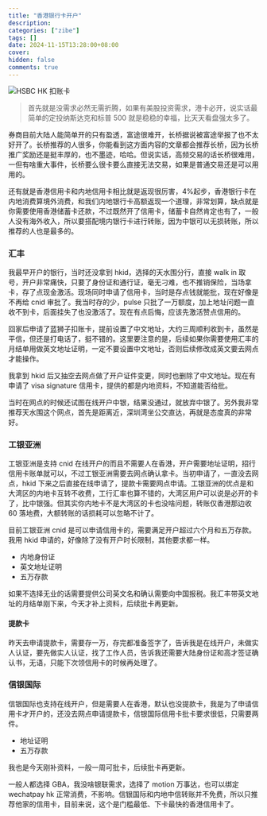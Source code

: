 ```yaml
---
title: "香港银行卡开户"
description:
categories: ["zibe"]
tags: []
date: 2024-11-15T13:28:00+08:00
cover:
hidden: false
comments: true
---
```


![HSBC HK 扣账卡](https://static.fatesinger.com/2024/11/jg31jxyxrwjutb6g.jpg)

> 首先就是没需求必然无需折腾，如果有美股投资需求，港卡必开，说实话最简单的定投纳斯达克和标普 500 就是稳稳的幸福，比天天看盘强太多了。

券商目前大陆人能简单开的只有盈透，富途很难开，长桥据说被富途举报了也不太好开了。长桥推荐的人很多，你能看到这方面内容的文章都会推荐长桥，因为长桥推广奖励还是挺丰厚的，也不墨迹，哈哈。但说实话，高频交易的话长桥很难用，一但有啥重大事件，长桥要么很卡要么直接无法交易，如果是普通交易还是可以用用的。

还有就是香港信用卡和内地信用卡相比就是返现很厉害，4%起步，香港银行卡在内地消费算境外消费，和我们内地银行卡高额返现一个道理，非常划算，缺点就是你需要使用香港储蓄卡还款，不过既然开了信用卡，储蓄卡自然肯定也有了，一般人没有海外收入，所以要搭配境内银行卡进行转账，因为中银可以无损转账，所以推荐的人也是最多的。

### 汇丰

我最早开户的银行，当时还没拿到 hkid，选择的天水围分行，直接 walk in 取号，开户非常痛快，只要了身份证和通行证，毫无刁难，也不推销保险，当场拿卡，存了点现金激活。现场同时申请了信用卡，当时是存点钱就能批，现在好像是不再给 cnid 审批了。我当时存的少，pulse 只批了一万额度，加上地址问题一直收不到卡，后面挂失了也没激活了。现在有点后悔，应该先激活赞点信用的。

回家后申请了蓝狮子扣账卡，提前设置了中文地址，大约三周顺利收到卡，虽然是平信，但还是打电话了，挺不错的。这里要注意的是，后续如果你需要使用汇丰的月结单用做英文地址证明，一定不要设置中文地址，否则后续修改成英文要去网点才能操作。

我拿到 hkid 后又抽空去网点做了开户证件变更，同时也删除了中文地址。现在有申请了 visa signature 信用卡，提供的都是内地资料，不知道能否给批。

当时在网点的时候还试图在线开户中银，结果没通过，就放弃中银了。另外我非常推荐天水围这个网点，首先是距离近，深圳湾坐公交直达，再就是态度真的非常好。

### 工银亚洲

工银亚洲是支持 cnid 在线开户的而且不需要人在香港，开户需要地址证明，招行信用卡账单就可以，不过工银亚洲需要去网点确认拿卡。当初申请了，一直没去网点，hkid 下来之后直接在线申请了，提款卡需要网点申请。工银亚洲的优点是和大湾区的内地卡互转不收费，工行汇率也算不错的，大湾区用户可以说是必开的卡了，比中银强。但其实你内地卡不是大湾区的卡也没啥问题，转账仅香港那边收 60 落地费，大额转账的话损耗可以忽略不计了。

目前工银亚洲 cnid 是可以申请信用卡的，需要满足开户超过六个月和五万存款。我用 hkid 申请的，好像除了没有开户时长限制，其他要求都一样。

-   内地身份证
-   英文地址证明
-   五万存款

如果不选择无业的话需要提供公司英文名和确认需要向中国报税。我汇丰带英文地址的月结单刚下来，今天才补上资料，后续批卡再更新。

#### 提款卡

昨天去申请提款卡，需要存一万，存完都准备签字了，告诉我是在线开户，未做实人认证，要先做实人认证，找了工作人员，告诉我还需要大陆身份证和高才签证确认书，无语，只能下次领信用卡的时候再处理了。

### 信银国际

信银国际也支持在线开户，但是需要人在香港，默认也没提款卡，我是为了申请信用卡才开户的，还没去网点申请提款卡，信银国际信用卡批卡要求很低，只需要两件。

-   地址证明
-   五万存款

我也是今天刚补资料，一般一周可批卡，后续批卡再更新。

一般人都选择 GBA，我没啥银联需求，选择了 motion 万事达，也可以绑定 wechatpay hk 正常消费，不影响。信银国际和内地中信转账并不免费，所以只推荐他家的信用卡，目前来说，这个是门槛最低、下卡最快的香港信用卡了。
